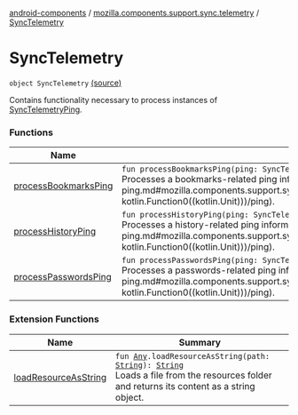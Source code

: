 [android-components](../../index.md) / [mozilla.components.support.sync.telemetry](../index.md) / [SyncTelemetry](./index.md)

# SyncTelemetry

`object SyncTelemetry` [(source)](https://github.com/mozilla-mobile/android-components/blob/master/components/support/sync-telemetry/src/main/java/mozilla/components/support/sync/telemetry/SyncTelemetry.kt#L22)

Contains functionality necessary to process instances of [SyncTelemetryPing](#).

### Functions

| Name | Summary |
|---|---|
| [processBookmarksPing](process-bookmarks-ping.md) | `fun processBookmarksPing(ping: SyncTelemetryPing, sendPing: () -> `[`Unit`](https://kotlinlang.org/api/latest/jvm/stdlib/kotlin/-unit/index.html)` = { Pings.bookmarksSync.send() }): `[`Boolean`](https://kotlinlang.org/api/latest/jvm/stdlib/kotlin/-boolean/index.html)<br>Processes a bookmarks-related ping information from the [ping](process-bookmarks-ping.md#mozilla.components.support.sync.telemetry.SyncTelemetry$processBookmarksPing(mozilla.appservices.sync15.SyncTelemetryPing, kotlin.Function0((kotlin.Unit)))/ping). |
| [processHistoryPing](process-history-ping.md) | `fun processHistoryPing(ping: SyncTelemetryPing, sendPing: () -> `[`Unit`](https://kotlinlang.org/api/latest/jvm/stdlib/kotlin/-unit/index.html)` = { Pings.historySync.send() }): `[`Boolean`](https://kotlinlang.org/api/latest/jvm/stdlib/kotlin/-boolean/index.html)<br>Processes a history-related ping information from the [ping](process-history-ping.md#mozilla.components.support.sync.telemetry.SyncTelemetry$processHistoryPing(mozilla.appservices.sync15.SyncTelemetryPing, kotlin.Function0((kotlin.Unit)))/ping). |
| [processPasswordsPing](process-passwords-ping.md) | `fun processPasswordsPing(ping: SyncTelemetryPing, sendPing: () -> `[`Unit`](https://kotlinlang.org/api/latest/jvm/stdlib/kotlin/-unit/index.html)` = { Pings.loginsSync.send() }): `[`Boolean`](https://kotlinlang.org/api/latest/jvm/stdlib/kotlin/-boolean/index.html)<br>Processes a passwords-related ping information from the [ping](process-passwords-ping.md#mozilla.components.support.sync.telemetry.SyncTelemetry$processPasswordsPing(mozilla.appservices.sync15.SyncTelemetryPing, kotlin.Function0((kotlin.Unit)))/ping). |

### Extension Functions

| Name | Summary |
|---|---|
| [loadResourceAsString](../../mozilla.components.support.test.file/kotlin.-any/load-resource-as-string.md) | `fun `[`Any`](https://kotlinlang.org/api/latest/jvm/stdlib/kotlin/-any/index.html)`.loadResourceAsString(path: `[`String`](https://kotlinlang.org/api/latest/jvm/stdlib/kotlin/-string/index.html)`): `[`String`](https://kotlinlang.org/api/latest/jvm/stdlib/kotlin/-string/index.html)<br>Loads a file from the resources folder and returns its content as a string object. |
